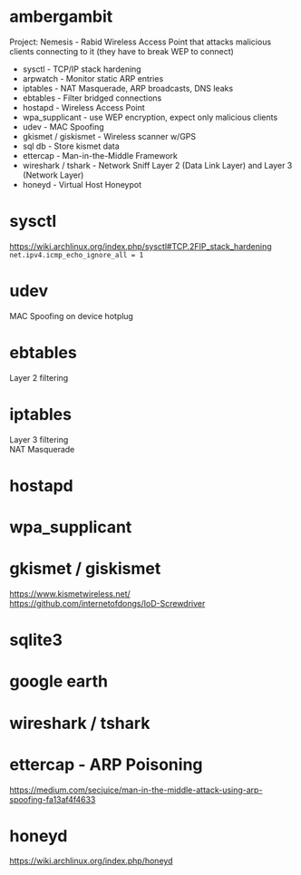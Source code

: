 # ambergambit  
Project: Nemesis - Rabid Wireless Access Point that attacks malicious clients connecting to it (they have to break WEP to connect)
* sysctl - TCP/IP stack hardening  
* arpwatch - Monitor static ARP entries  
* iptables - NAT Masquerade, ARP broadcasts, DNS leaks  
* ebtables - Filter bridged connections  
* hostapd - Wireless Access Point  
* wpa_supplicant - use WEP encryption, expect only malicious clients  
* udev - MAC Spoofing  
* gkismet / giskismet - Wireless scanner w/GPS  
* sql db - Store kismet data  
* ettercap - Man-in-the-Middle Framework
* wireshark / tshark - Network Sniff Layer 2 (Data Link Layer) and Layer 3 (Network Layer)  
* honeyd - Virtual Host Honeypot  


# sysctl  
https://wiki.archlinux.org/index.php/sysctl#TCP.2FIP_stack_hardening  
`net.ipv4.icmp_echo_ignore_all = 1`  


# udev  
MAC Spoofing on device hotplug  


# ebtables  
Layer 2 filtering  


# iptables  
Layer 3 filtering  
NAT Masquerade  


# hostapd  


# wpa_supplicant  


# gkismet / giskismet  
https://www.kismetwireless.net/  
https://github.com/internetofdongs/IoD-Screwdriver  


# sqlite3  


# google earth  


# wireshark / tshark  


# ettercap - ARP Poisoning  
https://medium.com/secjuice/man-in-the-middle-attack-using-arp-spoofing-fa13af4f4633  


# honeyd  
https://wiki.archlinux.org/index.php/honeyd  


